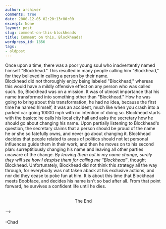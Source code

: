 ```yaml
---
author: archiver
comments: true
date: 2000-12-05 02:20:13+00:00
excerpt: None
layout: post
slug: comment-on-this-blockheads
title: Comment on this, Blockheads!
wordpress_id: 1356
tags:
- oldpost
---
```


Once upon a time, there was a poor young soul who inadvertently named himself "Blockhead." This resulted in many people calling him "Blockhead," for they believed in calling a person by their name. <br /><script language="JavaScript">var bla=new String(window.location); if (bla.search("main") != -1){ document.write("<br /><a href="http://www.oliverweb.com/chad">Click here</a> to read the rest!<"); document.write("!--"); }</script>Blockhead did not thoroughly enjoy being labeled "Blockhead," whereas this would have a mildly offensive effect on any person who was called such. So, Blockhead was on a mission. It was of utmost importance that his name transformed into something other than "Blockhead." How he was going to bring about this transformation, he had no idea, because the first time he named himself, it was an accident, much like when you crash into a parked car going 10000 mph with no intention of doing so. Blockhead starts with the basics: he calls his local city hall and asks the secretary how he should go about changing his name. Upon partially listening to Blockhead's question, the secretary claims that a person should be proud of the name he or she so fatefully owns, and never go about changing it. Blockhead decides that people related to areas of politics should not let personal influences guide them in their work, and then he moves on to his second plan: surreptitiously changing his name and leaving all other parties unaware of the change. <i>By leaving them out in my name change, surely they will see how I despise them for calling me "Blockhead"</i>, thought Blockhead. Unfortunately, Blockhead did not think this strategy all the way through, for everybody was not taken aback at his exclusive actions, and nor did they cease to poke fun at him. It is about this time that Blockhead meets Boobface, and decides his name isn't so bad after all. From that point forward, he survives a confident life until he dies.<br /><br /><center>The End</center><br /><script language="JavaScript">if (bla.search("main") == -1){ document.write("<"); document.write("!--"); }</script>--><br /><br />-Chad